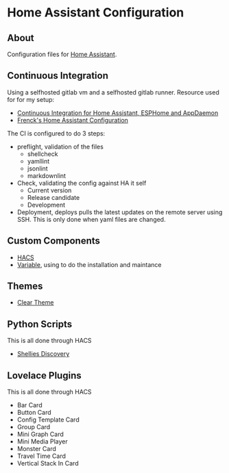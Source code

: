 # Home Assistant Configuration

## About
Configuration files for [Home Assistant](https://home-assistant.io).

## Continuous Integration

Using a selfhosted gitlab vm and a selfhosted gitlab runner. Resource used for for my setup:

 - [Continuous Integration for Home Assistant, ESPHome and AppDaemon](https://webworxshop.com/continuous-integration-for-home-assistant-esphome-and-appdaemon/)
 - [Frenck's Home Assistant Configuration](https://github.com/frenck/home-assistant-config)

 The CI is configured to do 3 steps:
 - preflight, validation of the files 
    - shellcheck
    - yamllint
    - jsonlint
    - markdownlint
 - Check, validating the config against HA it self
    - Current version
    - Release candidate
    - Development
 - Deployment, deploys pulls the latest updates on the remote server using SSH. 
 This is only done when yaml files are changed. 

## Custom Components 

 - [HACS](https://hacs.xyz/)
 - [Variable](https://github.com/rogro82/hass-variables), 
   using to do the installation and maintance

## Themes

 - [Clear Theme](https://community.home-assistant.io/t/clear-theme/100464)

## Python Scripts 
This is all done through HACS

- [Shellies Discovery](https://github.com/bieniu/ha-shellies-discovery)

## Lovelace Plugins
This is all done through HACS

- Bar Card
- Button Card
- Config Template Card
- Group Card
- Mini Graph Card
- Mini Media Player
- Monster Card
- Travel Time Card
- Vertical Stack In Card